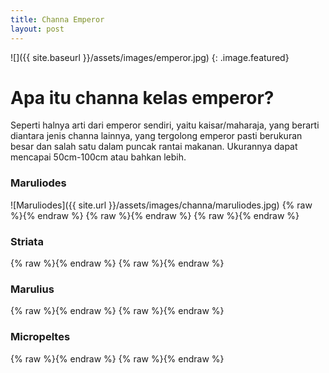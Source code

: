 ```yaml
---
title: Channa Emperor
layout: post
---
```


![]({{ site.baseurl }}/assets/images/emperor.jpg)
{: .image.featured}

# Apa itu channa kelas emperor?

Seperti halnya arti dari emperor sendiri, yaitu kaisar/maharaja, yang berarti diantara jenis channa lainnya, yang tergolong emperor pasti berukuran besar dan salah satu dalam puncak rantai makanan. Ukurannya dapat mencapai 50cm-100cm atau bahkan lebih.

### Maruliodes
![Maruliodes]({{ site.url }}/assets/images/channa/maruliodes.jpg)
{% raw %}<img src="{{ site.url }}/assets/images/channa/maruliodes 2.jpg" alt="">{% endraw %}
{% raw %}<img src="{{ site.url }}/images/channa/maruliodes3.jpeg" alt="">{% endraw %}
{% raw %}<img src="{{ site.url }}/images/channa/maruliodes4.jpeg" alt="">{% endraw %}

### Striata
{% raw %}<img src="{{ site.url }}/images/channa/striata.jpg" alt="">{% endraw %}
{% raw %}<img src="{{ site.url }}/images/channa/striata 2.jpg" alt="">{% endraw %}

### Marulius
{% raw %}<img src="{{ site.url }}/images/channa/marulis.jpg" alt="">{% endraw %}
{% raw %}<img src="{{ site.url }}/images/channa/striata 2.jpg" alt="">{% endraw %}

### Micropeltes
{% raw %}<img src="{{ site.url }}/images/channa/micro.jpg" alt="">{% endraw %}
{% raw %}<img src="{{ site.url }}/images/channa/micropeltes.jpg" alt="">{% endraw %}
